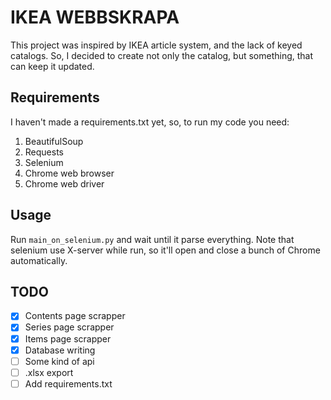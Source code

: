 # IKEA WEBBSKRAPA
This project was inspired by IKEA article system, and the lack of keyed catalogs. 
So, I decided to create not only the catalog, but something, that can keep it updated.

## Requirements
I haven't made a requirements.txt yet, so, to run my code you need:
1. BeautifulSoup
2. Requests
3. Selenium
4. Chrome web browser
5. Chrome web driver

## Usage
Run `main_on_selenium.py` and wait until it parse everything.
Note that selenium use X-server while run, so it'll open and close a bunch of Chrome automatically.

## TODO
- [x] Contents page scrapper
- [x] Series page scrapper
- [x] Items page scrapper
- [x] Database writing
- [ ] Some kind of api
- [ ] .xlsx export
- [ ] Add requirements.txt
